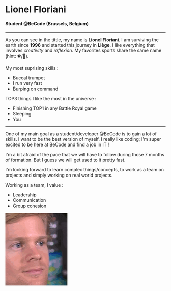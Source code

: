 # Lionel Floriani

#### Student @BeCode (Brussels, Belgium)

---

As you can see in the tittle, my name is **Lionel Floriani**. I am surviving the earth since **1996** and started this journey in **Liège**. I like everything that involves _creativity_ and _reflexion_. My favorites sports share the same name (hint: ⚽️/🏈).

My most suprising skills :

-   Buccal trumpet
-   I run very fast
-   Burping on command

TOP3 things I like the most in the universe :

-   Finishing TOP1 in any Battle Royal game
-   Sleeping
-   You

---

One of my main goal as a student/developer @BeCode is to gain a lot of skills. I want to be the best version of myself. I really like coding; I'm super excited to be here at BeCode and find a job in IT !

I'm a bit afraid of the pace that we will have to follow during those 7 months of formation. But I guess we will get used to it pretty fast.

I'm looking forward to learn complex things/concepts, to work as a team on projects and simply working on real world projects.

Working as a team, I value :

-   Leadership
-   Communication
-   Group cohesion

![](/im-sorry-what.gif)
